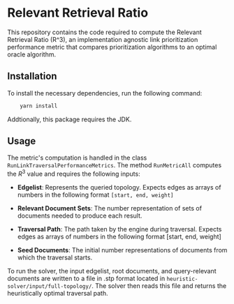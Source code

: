 # Relevant Retrieval Ratio

This repository contains the code required to compute the Relevant Retrieval Ratio (R^3), an implementation agnostic link prioritization performance metric that compares prioritization algorithms to an optimal oracle algorithm.

## Installation

To install the necessary dependencies, run the following command:

```bash
    yarn install
```

Addtionally, this package requires the JDK. 


## Usage

The metric's computation is handled in the class `RunLinkTraversalPerformanceMetrics`. The method `RunMetricAll` computes the $R^{3}$ value and requires the following inputs:

- **Edgelist**: Represents the queried topology. Expects edges as arrays of numbers in the following format `[start, end, weight]`

- **Relevant Document Sets**: The number representation of sets of documents needed to produce each result.

- **Traversal Path**: The path taken by the engine during traversal. Expects edges as arrays of numbers in the following format [start, end, weight]

- **Seed Documents**: The initial number representations of documents from which the traversal starts.

To run the solver, the input edgelist, root documents, and query-relevant documents are written to a file in .stp format located in `heuristic-solver/input/full-topology/`. The solver then reads this file and returns the heuristically optimal traversal path.


